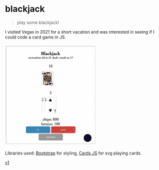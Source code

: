 # blackjack

> play some blackjack!

I visited Vegas in 2021 for a short vacation and was interested in seeing if I could code a card game in JS.

<a href='https://adnjoo.github.io/blackjack/blackjack-v2/index.html'><img src='./preview.png' width=300></a>

Libraries used: [Bootstrap](https://getbootstrap.com/) for styling, [Cards JS](http://richardschneider.github.io/cardsJS/) for svg playing cards.

[v1](https://adnjoo.github.io/blackjack/blackjack-v1/index.html)
